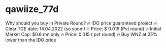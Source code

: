 # qawiize_77d
 Why should you buy in Private Round? 🔥 IDO price guaranteed project 🔥 Clear TGE date: 14.04.2022 (so soon!) 🔥 Price: $ 0.015 (Pvt round) 🔥 Initial Market Cap: $0.6 mn only 🔥 Price: 0.015 ( pvt round) 🔥 Buy WNZ at 25% lower than the IDO price
